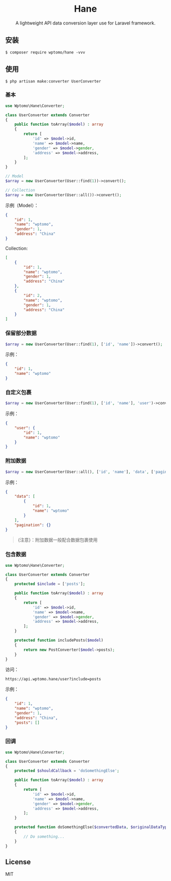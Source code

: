 <h1 align="center"> Hane </h1>

<p align="center"> A lightweight API data conversion layer use for Laravel framework.</p>


## 安装

```shell
$ composer require wptomo/hane -vvv
```

## 使用

```shell
$ php artisan make:converter UserConverter
```

### 基本

```php
use Wptomo\Hane\Converter;

class UserConverter extends Converter
{
    public function toArray($model) : array
    {
        return [
            'id' => $model->id,
            'name' => $model->name,
            'gender' => $model->gender,
            'address' => $model->address,
        ];
    }
}

// Model
$array = new UserConverter(User::find(1))->convert();

// Collection
$array = new UserConverter(User::all())->convert();
```

示例（Model）：

```json
{
    "id": 1,
    "name": "wptomo",
    "gender": 1,
    "address": "China" 
}
```

Collection:

```json
[
    {
        "id": 1,
        "name": "wptomo",
        "gender": 1,
        "address": "China" 
    },
    {
        "id": 2,
        "name": "wptomo",
        "gender": 1,
        "address": "China" 
    }
]
```

### 保留部分数据

```php
$array = new UserConverter(User::find(1), ['id', 'name'])->convert();
```

示例：

```json
{
    "id": 1,
    "name": "wptomo"
}
```

### 自定义包裹

```php
$array = new UserConverter(User::find(1), ['id', 'name'], 'user')->convert();
```

示例：

```json
{
    "user": {
        "id": 1,
        "name": "wptomo"
    }
}
```

### 附加数据

```php
$array = new UserConverter(User::all(), ['id', 'name'], 'data', ['pagination' => []])->convert();
```

示例：

```json
{
    "data": [
        {
            "id": 1,
            "name": "wptomo"
        }
    ],
    "pagination": {}
}
```

> {注意}：附加数据一般配合数据包裹使用

### 包含数据

```php
use Wptomo\Hane\Converter;

class UserConverter extends Converter
{
    protected $include = ['posts'];

    public function toArray($model) : array
    {
        return [
            'id' => $model->id,
            'name' => $model->name,
            'gender' => $model->gender,
            'address' => $model->address,
        ];
    }

    protected function includePosts($model)
    {
        return new PostConverter($model->posts);
    }
}
```

访问：

```text
https://api.wptomo.hane/user?include=posts
```

示例：

```json
{
    "id": 1,
    "name": "wptomo",
    "gender": 1,
    "address": "China",
    "posts": []
}
```

### 回调

```php
use Wptomo\Hane\Converter;

class UserConverter extends Converter
{
    protected $shouldCallback = 'doSomethingElse';

    public function toArray($model) : array
    {
        return [
            'id' => $model->id,
            'name' => $model->name,
            'gender' => $model->gender,
            'address' => $model->address,
        ];
    }

    protected function doSomethingElse($convertedData, $originalDataType)
    {
        // Do something...
    }
}
```

## License

MIT
